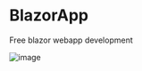 # BlazorApp
Free blazor webapp development


![image](https://user-images.githubusercontent.com/45004255/145245015-5120c672-7be7-4f86-9a12-4ab341ef32a1.png)
